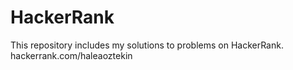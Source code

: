 # HackerRank
This repository includes my solutions to problems on HackerRank.  
hackerrank.com/haleaoztekin
